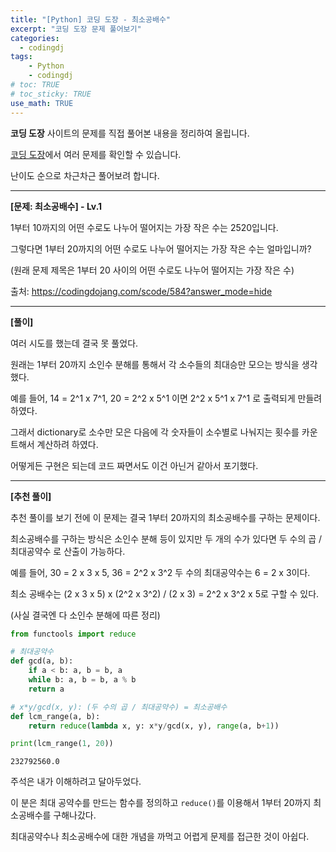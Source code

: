 ```yaml
---
title: "[Python] 코딩 도장 - 최소공배수"
excerpt: "코딩 도장 문제 풀어보기"
categories: 
  - codingdj
tags: 
    - Python
    - codingdj
# toc: TRUE
# toc_sticky: TRUE
use_math: TRUE
---
```


**코딩 도장** 사이트의 문제를 직접 풀어본 내용을 정리하여 올립니다.

[코딩 도장](https://codingdojang.com/)에서 여러 문제를 확인할 수 있습니다.

난이도 순으로 차근차근 풀어보려 합니다.

---

**[문제: 최소공배수] - Lv.1**

1부터 10까지의 어떤 수로도 나누어 떨어지는 가장 작은 수는 2520입니다.

그렇다면 1부터 20까지의 어떤 수로도 나누어 떨어지는 가장 작은 수는 얼마입니까?

(원래 문제 제목은 1부터 20 사이의 어떤 수로도 나누어 떨어지는 가장 작은 수)

출처: <https://codingdojang.com/scode/584?answer_mode=hide>

---

**[풀이]**

여러 시도를 했는데 결국 못 풀었다.

원래는 1부터 20까지 소인수 분해를 통해서 각 소수들의 최대승만 모으는 방식을 생각했다.

예를 들어, 14 = 2^1 x 7^1, 20 = 2^2 x 5^1 이면 2^2 x 5^1 x 7^1 로 출력되게 만들려 하였다.

그래서 dictionary로 소수만 모은 다음에 각 숫자들이 소수별로 나눠지는 횟수를 카운트해서 계산하려 하였다.

어떻게든 구현은 되는데 코드 짜면서도 이건 아닌거 같아서 포기했다.

---

**[추천 풀이]**

추천 풀이를 보기 전에 이 문제는 결국 1부터 20까지의 최소공배수를 구하는 문제이다.

최소공배수를 구하는 방식은 소인수 분해 등이 있지만 두 개의 수가 있다면 두 수의 곱 / 최대공약수 로 산출이 가능하다.

예를 들어, 30 = 2 x 3 x 5, 36 = 2^2 x 3^2 두 수의 최대공약수는 6 = 2 x 3이다.

최소 공배수는 (2 x 3 x 5) x (2^2 x 3^2) / (2 x 3) = 2^2 x 3^2 x 5로 구할 수 있다.

(사실 결국엔 다 소인수 분해에 따른 정리)


```python
from functools import reduce

# 최대공약수
def gcd(a, b):
    if a < b: a, b = b, a
    while b: a, b = b, a % b
    return a

# x*y/gcd(x, y): (두 수의 곱 / 최대공약수) = 최소공배수
def lcm_range(a, b): 
    return reduce(lambda x, y: x*y/gcd(x, y), range(a, b+1))

print(lcm_range(1, 20))
```

    232792560.0
    

주석은 내가 이해하려고 달아두었다.

이 분은 최대 공약수를 만드는 함수를 정의하고 `reduce()`를 이용해서 1부터 20까지 최소공배수를 구해나갔다.

최대공약수나 최소공배수에 대한 개념을 까먹고 어렵게 문제를 접근한 것이 아쉽다.
